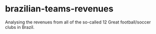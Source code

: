 # brazilian-teams-revenues
Analysing the revenues from all of the so-called 12 Great football/soccer clubs in Brazil. 

